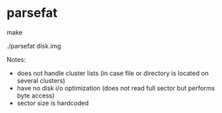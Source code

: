 # parsefat

make

./parsefat disk.img

Notes:

* does not handle cluster lists (in case file or directory is located on several clusters)
* have no disk i/o optimization (does not read full sector but performs byte access)
* sector size is hardcoded

